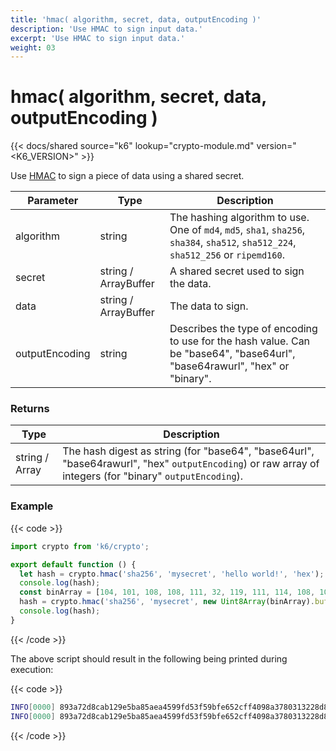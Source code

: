 ```yaml
---
title: 'hmac( algorithm, secret, data, outputEncoding )'
description: 'Use HMAC to sign input data.'
excerpt: 'Use HMAC to sign input data.'
weight: 03
---
```


# hmac( algorithm, secret, data, outputEncoding )

{{< docs/shared source="k6" lookup="crypto-module.md" version="<K6_VERSION>" >}}

Use [HMAC](https://en.wikipedia.org/wiki/Hash-based_message_authentication_code) to sign a piece of data using a shared secret.

| Parameter      | Type                 | Description                                                                                                                         |
| -------------- | -------------------- | ----------------------------------------------------------------------------------------------------------------------------------- |
| algorithm      | string               | The hashing algorithm to use. One of `md4`, `md5`, `sha1`, `sha256`, `sha384`, `sha512`, `sha512_224`, `sha512_256` or `ripemd160`. |
| secret         | string / ArrayBuffer | A shared secret used to sign the data.                                                                                              |
| data           | string / ArrayBuffer | The data to sign.                                                                                                                   |
| outputEncoding | string               | Describes the type of encoding to use for the hash value. Can be "base64", "base64url", "base64rawurl", "hex" or "binary".          |

### Returns

| Type           | Description                                                                                                                                             |
| -------------- | ------------------------------------------------------------------------------------------------------------------------------------------------------- |
| string / Array | The hash digest as string (for "base64", "base64url", "base64rawurl", "hex" `outputEncoding`) or raw array of integers (for "binary" `outputEncoding`). |

### Example

{{< code >}}

```javascript
import crypto from 'k6/crypto';

export default function () {
  let hash = crypto.hmac('sha256', 'mysecret', 'hello world!', 'hex');
  console.log(hash);
  const binArray = [104, 101, 108, 108, 111, 32, 119, 111, 114, 108, 100, 33];
  hash = crypto.hmac('sha256', 'mysecret', new Uint8Array(binArray).buffer, 'hex');
  console.log(hash);
}
```

{{< /code >}}

The above script should result in the following being printed during execution:

{{< code >}}

```bash
INFO[0000] 893a72d8cab129e5ba85aea4599fd53f59bfe652cff4098a3780313228d8c20f
INFO[0000] 893a72d8cab129e5ba85aea4599fd53f59bfe652cff4098a3780313228d8c20f
```

{{< /code >}}
